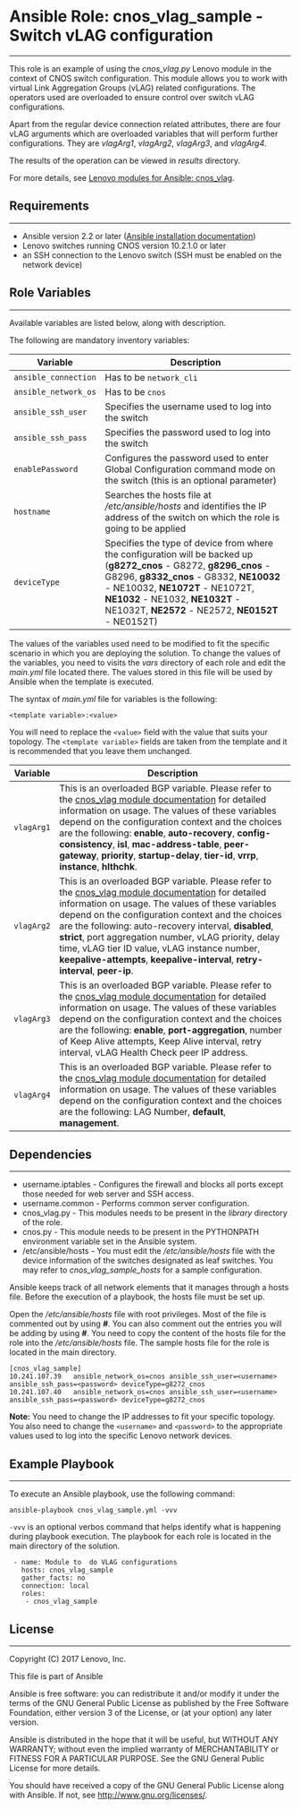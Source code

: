 # Ansible Role: cnos_vlag_sample - Switch vLAG configuration
---
<add role description below>

This role is an example of using the *cnos_vlag.py* Lenovo module in the context of CNOS switch configuration. This module allows you to work with virtual Link Aggregation Groups (vLAG) related configurations. The operators used are overloaded to ensure control over switch vLAG configurations.

Apart from the regular device connection related attributes, there are four vLAG arguments which are overloaded variables that will perform further configurations. They are *vlagArg1*, *vlagArg2*, *vlagArg3*, and *vlagArg4*.

The results of the operation can be viewed in *results* directory.

For more details, see [Lenovo modules for Ansible: cnos_vlag](http://systemx.lenovofiles.com/help/index.jsp?topic=%2Fcom.lenovo.switchmgt.ansible.doc%2Fcnos_vlag.html&cp=0_3_1_0_4_15).


## Requirements
---
<add role requirements information below>

- Ansible version 2.2 or later ([Ansible installation documentation](http://docs.ansible.com/ansible/intro_installation.html))
- Lenovo switches running CNOS version 10.2.1.0 or later
- an SSH connection to the Lenovo switch (SSH must be enabled on the network device)


## Role Variables
---
<add role variables information below>

Available variables are listed below, along with description.

The following are mandatory inventory variables:

Variable | Description
--- | ---
`ansible_connection` | Has to be `network_cli`
`ansible_network_os` | Has to be `cnos`
`ansible_ssh_user` | Specifies the username used to log into the switch
`ansible_ssh_pass` | Specifies the password used to log into the switch
`enablePassword` | Configures the password used to enter Global Configuration command mode on the switch (this is an optional parameter)
`hostname` | Searches the hosts file at */etc/ansible/hosts* and identifies the IP address of the switch on which the role is going to be applied
`deviceType` | Specifies the type of device from where the configuration will be backed up (**g8272_cnos** - G8272, **g8296_cnos** - G8296, **g8332_cnos** - G8332, **NE10032** - NE10032, **NE1072T** - NE1072T, **NE1032** - NE1032, **NE1032T** - NE1032T, **NE2572** - NE2572, **NE0152T** - NE0152T)

The values of the variables used need to be modified to fit the specific scenario in which you are deploying the solution. To change the values of the variables, you need to visits the *vars* directory of each role and edit the *main.yml* file located there. The values stored in this file will be used by Ansible when the template is executed.

The syntax of *main.yml* file for variables is the following:

```
<template variable>:<value>
```

You will need to replace the `<value>` field with the value that suits your topology. The `<template variable>` fields are taken from the template and it is recommended that you leave them unchanged.

Variable | Description
--- | ---
`vlagArg1` | This is an overloaded BGP variable. Please refer to the [cnos_vlag module documentation](http://ralfss28.labs.lenovo.com:5555/help/topic/com.lenovo.switchmgt.ansible.doc/cnos_template.html?cp=0_3_1_0_2_10) for detailed information on usage. The values of these variables depend on the configuration context and the choices are the following: **enable**, **auto-recovery**, **config-consistency**, **isl**, **mac-address-table**, **peer-gateway**, **priority**, **startup-delay**, **tier-id**, **vrrp**, **instance**, **hlthchk**.
`vlagArg2` | This is an overloaded BGP variable. Please refer to the [cnos_vlag module documentation](http://ralfss28.labs.lenovo.com:5555/help/topic/com.lenovo.switchmgt.ansible.doc/cnos_template.html?cp=0_3_1_0_2_10) for detailed information on usage. The values of these variables depend on the configuration context and the choices are the following: auto-recovery interval, **disabled**, **strict**, port aggregation number, vLAG priority, delay time, vLAG tier ID value, vLAG instance number, **keepalive-attempts**, **keepalive-interval**, **retry-interval**, **peer-ip**.
`vlagArg3` | This is an overloaded BGP variable. Please refer to the [cnos_vlag module documentation](http://ralfss28.labs.lenovo.com:5555/help/topic/com.lenovo.switchmgt.ansible.doc/cnos_template.html?cp=0_3_1_0_2_10) for detailed information on usage. The values of these variables depend on the configuration context and the choices are the following: **enable**, **port-aggregation**, number of Keep Alive attempts, Keep Alive interval, retry interval, vLAG Health Check peer IP address.
`vlagArg4` | This is an overloaded BGP variable. Please refer to the [cnos_vlag module documentation](http://ralfss28.labs.lenovo.com:5555/help/topic/com.lenovo.switchmgt.ansible.doc/cnos_template.html?cp=0_3_1_0_2_10) for detailed information on usage. The values of these variables depend on the configuration context and the choices are the following: LAG Number, **default**, **management**.


## Dependencies
---
<add dependencies information below>

- username.iptables - Configures the firewall and blocks all ports except those needed for web server and SSH access.
- username.common - Performs common server configuration.
- cnos_vlag.py - This modules needs to be present in the *library* directory of the role.
- cnos.py - This module needs to be present in the PYTHONPATH environment variable set in the Ansible system.
- /etc/ansible/hosts - You must edit the */etc/ansible/hosts* file with the device information of the switches designated as leaf switches. You may refer to *cnos_vlag_sample_hosts* for a sample configuration.

Ansible keeps track of all network elements that it manages through a hosts file. Before the execution of a playbook, the hosts file must be set up.

Open the */etc/ansible/hosts* file with root privileges. Most of the file is commented out by using **#**. You can also comment out the entries you will be adding by using **#**. You need to copy the content of the hosts file for the role into the */etc/ansible/hosts* file. The sample hosts file for the role is located in the main directory.

```
[cnos_vlag_sample]
10.241.107.39   ansible_network_os=cnos ansible_ssh_user=<username> ansible_ssh_pass=<password> deviceType=g8272_cnos
10.241.107.40   ansible_network_os=cnos ansible_ssh_user=<username> ansible_ssh_pass=<password> deviceType=g8272_cnos
```
    
**Note:** You need to change the IP addresses to fit your specific topology. You also need to change the `<username>` and `<password>` to the appropriate values used to log into the specific Lenovo network devices.


## Example Playbook
---
<add playbook samples below>

To execute an Ansible playbook, use the following command:

```
ansible-playbook cnos_vlag_sample.yml -vvv
```

`-vvv` is an optional verbos command that helps identify what is happening during playbook execution. The playbook for each role is located in the main directory of the solution.

```
 - name: Module to  do VLAG configurations
   hosts: cnos_vlag_sample
   gather_facts: no
   connection: local
   roles:
    - cnos_vlag_sample
```


## License
---
<add license information below>
Copyright (C) 2017 Lenovo, Inc.

This file is part of Ansible

Ansible is free software: you can redistribute it and/or modify it under the terms of the GNU General Public License as published by the Free Software Foundation, either version 3 of the License, or (at your option) any later version.

Ansible is distributed in the hope that it will be useful, but WITHOUT ANY WARRANTY; without even the implied warranty of MERCHANTABILITY or FITNESS FOR A PARTICULAR PURPOSE.  See the GNU General Public License for more details.

You should have received a copy of the GNU General Public License along with Ansible.  If not, see <http://www.gnu.org/licenses/>.
